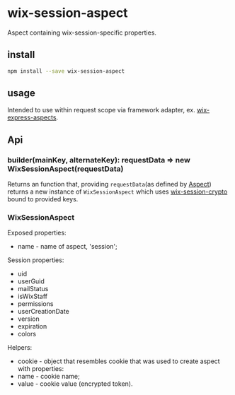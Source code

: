 # wix-session-aspect

Aspect containing wix-session-specific properties.

## install

```bash
npm install --save wix-session-aspect
```

## usage

Intended to use within request scope via framework adapter, ex. [wix-express-aspects](../wix-express-aspects).

## Api
### builder(mainKey, alternateKey): requestData => new WixSessionAspect(requestData)
Returns an function that, providing `requestData`(as defined by [Aspect](../wix-aspects)) returns a new instance of `WixSessionAspect` which uses [wix-session-crypto](../../security-wix-session-crypto) bound to provided keys.

### WixSessionAspect
Exposed properties:
 - name - name of aspect, 'session';

Session properties:
 - uid
 - userGuid
 - mailStatus
 - isWixStaff
 - permissions
 - userCreationDate
 - version
 - expiration
 - colors
 
Helpers:
 - cookie - object that resembles cookie that was used to create aspect with properties:
  - name - cookie name;
  - value - cookie value (encrypted token).